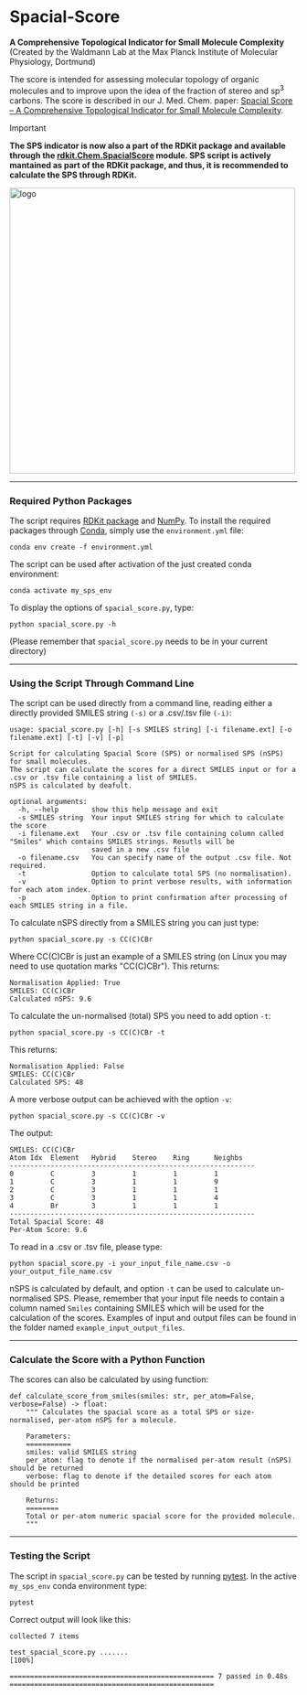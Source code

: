 # Spacial-Score
<b>A Comprehensive Topological Indicator for Small Molecule Complexity</b>
<br>(Created by the Waldmann Lab at the Max Planck Institute of Molecular Physiology, Dortmund)

The score is intended for assessing molecular topology of organic molecules and to improve upon the idea of the fraction of stereo and sp<sup>3</sup> carbons. The score is described in our J. Med. Chem. paper: [Spacial Score – A Comprehensive Topological Indicator for Small Molecule Complexity](https://doi.org/10.1021/acs.jmedchem.3c00689).

> [!IMPORTANT]
> **The SPS indicator is now also a part of the RDKit package and available through the [rdkit.Chem.SpacialScore](https://www.rdkit.org/docs/source/rdkit.Chem.SpacialScore.html#module-rdkit.Chem.SpacialScore) module. SPS script is actively mantained as part of the RDKit package, and thus, it is recommended to calculate the SPS through RDKit.**

<img src="https://repository-images.githubusercontent.com/609714000/d6a66509-cce9-4318-8023-17c674cd8cf7" alt="logo" width="500" align="centre"/>

***
### Required Python Packages
The script requires [RDKit package](https://www.rdkit.org/) and [NumPy](https://numpy.org/).
To install the required packages through [Conda](https://docs.conda.io/en/latest/miniconda.html), simply use the `environment.yml` file:
```
conda env create -f environment.yml
```
The script can be used after activation of the just created conda environment:
```
conda activate my_sps_env
```
To display the options of `spacial_score.py`, type:
```
python spacial_score.py -h
```
(Please remember that `spacial_score.py` needs to be in your current directory)
***
### Using the Script Through Command Line
The script can be used directly from a command line, reading either a directly provided SMILES string `(-s)` or a .csv/.tsv file `(-i)`:
```
usage: spacial_score.py [-h] [-s SMILES string] [-i filename.ext] [-o filename.ext] [-t] [-v] [-p]

Script for calculating Spacial Score (SPS) or normalised SPS (nSPS) for small molecules.
The script can calculate the scores for a direct SMILES input or for a .csv or .tsv file containing a list of SMILES.
nSPS is calculated by deafult.

optional arguments:
  -h, --help        show this help message and exit
  -s SMILES string  Your input SMILES string for which to calculate the score
  -i filename.ext   Your .csv or .tsv file containing column called "Smiles" which contains SMILES strings. Resutls will be
                    saved in a new .csv file
  -o filename.csv   You can specify name of the output .csv file. Not required.
  -t                Option to calculate total SPS (no normalisation).
  -v                Option to print verbose results, with information for each atom index.
  -p                Option to print confirmation after processing of each SMILES string in a file.
```

To calculate nSPS directly from a SMILES string you can just type:
```
python spacial_score.py -s CC(C)CBr
```
Where CC(C)CBr is just an example of a SMILES string (on Linux you may need to use quotation marks "CC(C)CBr").
This returns:
```
Normalisation Applied: True
SMILES: CC(C)CBr
Calculated nSPS: 9.6
```

To calculate the un-normalised (total) SPS you need to add option `-t`:
```
python spacial_score.py -s CC(C)CBr -t
```
This returns:
```
Normalisation Applied: False
SMILES: CC(C)CBr
Calculated SPS: 48
```

A more verbose output can be achieved with the option `-v`: 
```
python spacial_score.py -s CC(C)CBr -v
```
The output:
```
SMILES: CC(C)CBr
Atom Idx  Element   Hybrid    Stereo    Ring      Neighbs
------------------------------------------------------------
0         C         3         1         1         1
1         C         3         1         1         9
2         C         3         1         1         1
3         C         3         1         1         4
4         Br        3         1         1         1
------------------------------------------------------------
Total Spacial Score: 48
Per-Atom Score: 9.6
```

To read in a .csv or .tsv file, please type:
```
python spacial_score.py -i your_input_file_name.csv -o your_output_file_name.csv
```
nSPS is calculated by default, and option `-t` can be used to calculate un-normalised SPS. 
Please, remember that your input file needs to contain a column named `Smiles` containing SMILES which will be used for the calculation of the scores.
Examples of input and output files can be found in the folder named `example_input_output_files`.

***
### Calculate the Score with a Python Function
The scores can also be calculated by using function:
```
def calculate_score_from_smiles(smiles: str, per_atom=False, verbose=False) -> float:
    """ Calculates the spacial score as a total SPS or size-normalised, per-atom nSPS for a molecule.

    Parameters:
    ===========
    smiles: valid SMILES string
    per_atom: flag to denote if the normalised per-atom result (nSPS) should be returned
    verbose: flag to denote if the detailed scores for each atom should be printed

    Returns:
    ========
    Total or per-atom numeric spacial score for the provided molecule.
    """
```
***
### Testing the Script
The script in `spacial_score.py` can be tested by running [pytest](https://docs.pytest.org/en/7.2.x/contents.html). In the active `my_sps_env` conda environment type:
```
pytest
```
Correct output will look like this:
```
collected 7 items

test_spacial_score.py .......                                                                                    [100%]

================================================== 7 passed in 0.48s ==================================================

```

